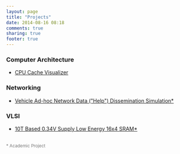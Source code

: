 ```yaml
---
layout: page
title: "Projects"
date: 2014-08-16 08:18
comments: true
sharing: true
footer: true
---
```

<!--
### Android
* [Imgur Album Downloader](android-imgur-album-downloader "Android Album Downloader")
-->

### Computer Architecture
* [CPU Cache Visualizer](cache-visualizer "CPU Cache Visualizer")


### Networking

* [Vehicle Ad-hoc Network Data ("Help") Dissemination Simulation*](vanet-help "VANET Help Dissemination")


### VLSI

* [10T Based 0.34V Supply Low Energy 16x4 SRAM*](16x4-sram "16x4 SRAM")



<br>
<small style="color:#777;"> * Academic Project </small>
